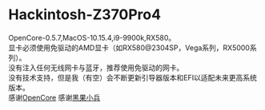 # Hackintosh-Z370Pro4
OpenCore-0.5.7,MacOS-10.15.4,i9-9900k,RX580。  
显卡必须使用免驱动的AMD显卡（如RX580@2304SP，Vega系列，RX5000系列）。  
没有注入任何无线网卡与蓝牙，推荐使用免驱动的网卡。  
没有技术支持，但是我（有空）会不断更新引导器版本和EFI以适配未来更高系统版本。  
感谢[OpenCore](https://github.com/acidanthera/OpenCorePkg)
感谢[黑果小兵](https://blog.daliansky.net/OpenCore-BootLoader.html)
